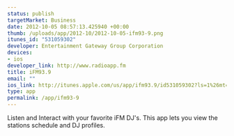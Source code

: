 ```yaml
--- 
status: publish
targetMarket: Business
date: 2012-10-05 08:57:13.425940 +00:00
thumb: /uploads/app/2012-10/2012-10-05-ifm93-9.png
itunes_id: "531059302"
developer: Entertainment Gateway Group Corporation
devices: 
- ios
developer_link: http://www.radioapp.fm
title: iFM93.9
email: ""
ios_link: http://itunes.apple.com/us/app/ifm93.9/id531059302?ls=1%26mt=8
type: app
permalink: /app/ifm93-9
---
```


Listen and Interact with your favorite iFM DJ's. This app lets you view the stations schedule and DJ profiles.
